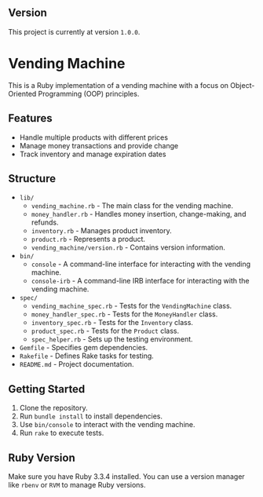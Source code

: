 ## Version

This project is currently at version `1.0.0`.

# Vending Machine

This is a Ruby implementation of a vending machine with a focus on Object-Oriented Programming (OOP) principles.

## Features

- Handle multiple products with different prices
- Manage money transactions and provide change
- Track inventory and manage expiration dates

## Structure

- `lib/`
  - `vending_machine.rb` - The main class for the vending machine.
  - `money_handler.rb` - Handles money insertion, change-making, and refunds.
  - `inventory.rb` - Manages product inventory.
  - `product.rb` - Represents a product.
  - `vending_machine/version.rb` - Contains version information.
- `bin/`
  - `console` - A command-line interface for interacting with the vending machine.
  - `console-irb` - A command-line IRB interface for interacting with the vending machine.
- `spec/`
  - `vending_machine_spec.rb` - Tests for the `VendingMachine` class.
  - `money_handler_spec.rb` - Tests for the `MoneyHandler` class.
  - `inventory_spec.rb` - Tests for the `Inventory` class.
  - `product_spec.rb` - Tests for the `Product` class.
  - `spec_helper.rb` - Sets up the testing environment.
- `Gemfile` - Specifies gem dependencies.
- `Rakefile` - Defines Rake tasks for testing.
- `README.md` - Project documentation.


## Getting Started
1. Clone the repository.
2. Run `bundle install` to install dependencies.
3. Use `bin/console` to interact with the vending machine.
4. Run `rake` to execute tests.

## Ruby Version
Make sure you have Ruby 3.3.4 installed. You can use a version manager like `rbenv` or `RVM` to manage Ruby versions.